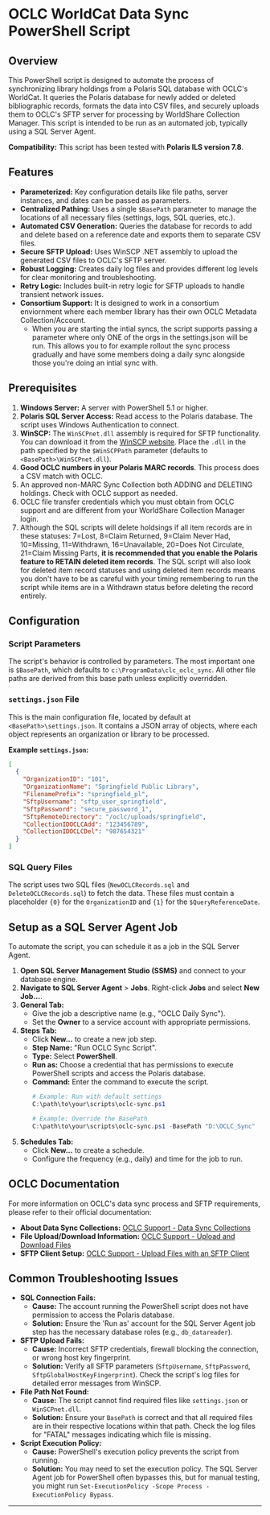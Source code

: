 # OCLC WorldCat Data Sync PowerShell Script

## Overview

This PowerShell script is designed to automate the process of synchronizing library holdings from a Polaris SQL database with OCLC's WorldCat. It queries the Polaris database for newly added or deleted bibliographic records, formats the data into CSV files, and securely uploads them to OCLC's SFTP server for processing by WorldShare Collection Manager.
This script is intended to be run as an automated job, typically using a SQL Server Agent.

**Compatibility:** This script has been tested with **Polaris ILS version 7.8**. 

## Features

- **Parameterized:** Key configuration details like file paths, server instances, and dates can be passed as parameters.
- **Centralized Pathing:** Uses a single `$BasePath` parameter to manage the locations of all necessary files (settings, logs, SQL queries, etc.).
- **Automated CSV Generation:** Queries the database for records to add and delete based on a reference date and exports them to separate CSV files.
- **Secure SFTP Upload:** Uses WinSCP .NET assembly to upload the generated CSV files to OCLC's SFTP server.
- **Robust Logging:** Creates daily log files and provides different log levels for clear monitoring and troubleshooting.
- **Retry Logic:** Includes built-in retry logic for SFTP uploads to handle transient network issues.
- **Consortium Support:** It is designed to work in a consortium enviornment where each member library has their own OCLC Metadata Collection/Account.
  - When you are starting the intial syncs, the script supports passing a parameter where only ONE of the orgs in the settings.json will be run. This allows you to for example rollout the sync process gradually and have some members doing a daily sync alongside those you're doing an intial sync with.

## Prerequisites

1.  **Windows Server:** A server with PowerShell 5.1 or higher.
2.  **Polaris SQL Server Access:** Read access to the Polaris database. The script uses Windows Authentication to connect.
3.  **WinSCP:** The `WinSCPnet.dll` assembly is required for SFTP functionality. You can download it from the [WinSCP website](https://winscp.net/eng/downloads.php). Place the `.dll` in the path specified by the `$WinSCPPath` parameter (defaults to `<BasePath>\WinSCPnet.dll`).
4.  **Good OCLC numbers in your Polaris MARC records**. This process does a CSV match with OCLC.
5.  An approved non-MARC Sync Collection both ADDING and DELETING holdings. Check with OCLC support as needed.
6.  OCLC file transfer credentials which you must obtain from OCLC support and are different from your WorldShare Collection Manager login.
7.  Although the SQL scripts will delete holdsings if all item records are in these statuses: 7=Lost, 8=Claim Returned, 9=Claim Never Had, 10=Missing, 11=Withdrawn, 16=Unavailable, 20=Does Not Circulate, 21=Claim Missing Parts, **it is recommended that you enable the Polaris feature to RETAIN deleted item records**. The SQL script will also look for deleted item record statuses and using deleted item records means you don't have to be as careful with your timing remembering to run the script while items are in a Withdrawn status before deleting the record entirely.

## Configuration

### Script Parameters

The script's behavior is controlled by parameters. The most important one is `$BasePath`, which defaults to `c:\ProgramData\clc_oclc_sync`. All other file paths are derived from this base path unless explicitly overridden.

### `settings.json` File

This is the main configuration file, located by default at `<BasePath>\settings.json`. It contains a JSON array of objects, where each object represents an organization or library to be processed.

**Example `settings.json`:**
```json
[
  {
    "OrganizationID": "101",
    "OrganizationName": "Springfield Public Library",
    "FilenamePrefix": "springfield_pl",
    "SftpUsername": "sftp_user_springfield",
    "SftpPassword": "secure_password_1",
    "SftpRemoteDirectory": "/oclc/uploads/springfield",
    "CollectionIDOCLCAdd": "123456789",
    "CollectionIDOCLCDel": "987654321"
  }
]
```

### SQL Query Files

The script uses two SQL files (`NewOCLCRecords.sql` and `DeleteOCLCRecords.sql`) to fetch the data. These files must contain a placeholder `{0}` for the `OrganizationID` and `{1}` for the `$QueryReferenceDate`.

## Setup as a SQL Server Agent Job

To automate the script, you can schedule it as a job in the SQL Server Agent.

1.  **Open SQL Server Management Studio (SSMS)** and connect to your database engine.
2.  **Navigate to SQL Server Agent** > **Jobs**. Right-click **Jobs** and select **New Job...**.
3.  **General Tab:**
    *   Give the job a descriptive name (e.g., "OCLC Daily Sync").
    *   Set the **Owner** to a service account with appropriate permissions.
4.  **Steps Tab:**
    *   Click **New...** to create a new job step.
    *   **Step Name:** "Run OCLC Sync Script".
    *   **Type:** Select **PowerShell**.
    *   **Run as:** Choose a credential that has permissions to execute PowerShell scripts and access the Polaris database.
    *   **Command:** Enter the command to execute the script.
        ```powershell
        # Example: Run with default settings
        C:\path\to\your\scripts\oclc-sync.ps1

        # Example: Override the BasePath
        C:\path\to\your\scripts\oclc-sync.ps1 -BasePath "D:\OCLC_Sync"
        ```
5.  **Schedules Tab:**
    *   Click **New...** to create a schedule.
    *   Configure the frequency (e.g., daily) and time for the job to run.

## OCLC Documentation

For more information on OCLC's data sync process and SFTP requirements, please refer to their official documentation:

-   **About Data Sync Collections:** [OCLC Support - Data Sync Collections](https://help.oclc.org/Metadata_Services/WorldShare_Collection_Manager/Data_sync_collections)
-   **File Upload/Download Information:** [OCLC Support - Upload and Download Files](https://help.oclc.org/Metadata_Services/WorldShare_Collection_Manager/Get_started/Upload_and_download_files)
-   **SFTP Client Setup:** [OCLC Support - Upload Files with an SFTP Client](https://help.oclc.org/Librarian_Toolbox/Exchange_files_with_OCLC/Upload_files_with_SFTP/20SFTP_client)

## Common Troubleshooting Issues

-   **SQL Connection Fails:**
    *   **Cause:** The account running the PowerShell script does not have permission to access the Polaris database.
    *   **Solution:** Ensure the 'Run as' account for the SQL Server Agent job step has the necessary database roles (e.g., `db_datareader`).
-   **SFTP Upload Fails:**
    *   **Cause:** Incorrect SFTP credentials, firewall blocking the connection, or wrong host key fingerprint.
    *   **Solution:** Verify all SFTP parameters (`SftpUsername`, `SftpPassword`, `SftpGlobalHostKeyFingerprint`). Check the script's log files for detailed error messages from WinSCP.
-   **File Path Not Found:**
    *   **Cause:** The script cannot find required files like `settings.json` or `WinSCPnet.dll`.
    *   **Solution:** Ensure your `BasePath` is correct and that all required files are in their respective locations within that path. Check the log files for "FATAL" messages indicating which file is missing.
-   **Script Execution Policy:**
    *   **Cause:** PowerShell's execution policy prevents the script from running.
    *   **Solution:** You may need to set the execution policy. The SQL Server Agent job for PowerShell often bypasses this, but for manual testing, you might run `Set-ExecutionPolicy -Scope Process -ExecutionPolicy Bypass`.
---
